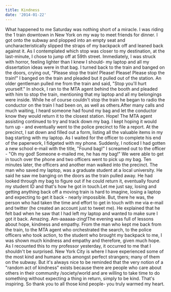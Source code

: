 ```yaml
---
title: Kindness
date: '2014-01-22'
---
```


What happened to me Saturday was nothing short of a miracle. I was riding the 1 train downtown in New York on my way to meet friends for dinner. I got onto the subway and plopped into an empty seat and uncharacteristically slipped the straps of my backpack off and leaned back against it. As I contemplated which stop was closer to my destination, at the last-minute, I chose to jump off at 59th street. Immediately, I was struck with horror, feeling lighter than I knew I should- my laptop and all my dissertation ideas were in that bag. I turned back to the train and banged on the doors, crying out, "Please stop the train! Please! Please! Please stop the train!" I banged on the train and pleaded but it pulled out of the station. An older gentleman pulled me from the train and said, "Stop you'll hurt yourself." In shock, I ran to the MTA agent behind the booth and pleaded with him to stop the train, mentioning that my laptop and all my belongings were inside. While he of course couldn't stop the train he began to radio the conductor on the train I had been on, as well as others.After many calls and much waiting, I heard someone had found my bag and let the conductor know they would return it to the closest station. Hope! The MTA agent assisting continued to try and track down my bag. I kept hoping it would turn up - and eventually went to the police precinct to file a report. At the precinct, I sat down and filled out a form, listing all the valuable items in my bag starting with my laptop. As I waited for the officer to complete his end of the paperwork, I fidgeted with my phone. Suddenly, I noticed I had gotten a new school e-mail with the title, "Found bag!" I screamed out to the officer - "Oh my god! Someone e-mailed me, he has my bag!" We were able to get in touch over the phone and two officers went to pick up my bag. Ten minutes later, the officers and another man walked into the precinct. The man who saved my laptop, was a graduate student at a local university. He said he saw me banging on the doors as the train pulled away. He had looked through my bag to figure out if he could return it, eventually found my student ID and that's how he got in touch.Let me just say, losing and getting anything back off a moving train is hard to imagine, losing a laptop and expecting to get it back - nearly impossible. But, there he was, the person who had taken the time and effort to get in touch with me via e-mail and twitter (he created an account just to tweet me). He explained that he felt bad when he saw that I had left my laptop and wanted to make sure I got it back. Amazing. Am-aaaaaa-zing!The evening was full of lessons about hope, kindness and empathy. From the man who kept me back from the train, to the MTA agent who orchestrated the search, to the police officers who took action, to the student who brought my backpack to me, I was shown much kindness and empathy and therefore, given much hope. As I recounted this to my professor yesterday, it occurred to me that I shouldn't be surprised. New York City is where I have experienced some of the most kind and humane acts amongst perfect strangers; many of them on the subway. But it's always nice to be reminded that the very notion of a "random act of kindness" exists because there are people who care about others in their community /society/world and are willing to take time to do something without expecting a thing in return, simply to be kind. That's inspiring. So thank you to all those kind people- you truly warmed my heart.
